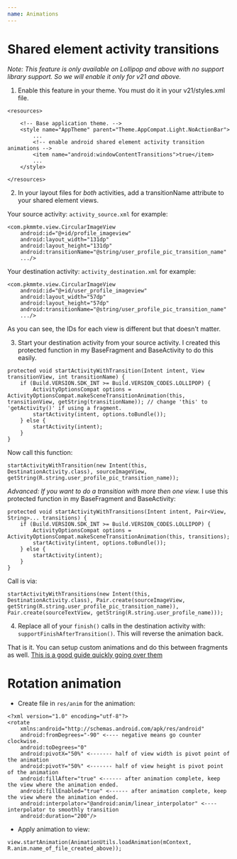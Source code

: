 ```yaml
---
name: Animations
---
```


# Shared element activity transitions

*Note: This feature is only available on Lollipop and above with no support library support. So we will enable it only for v21 and above.*

1. Enable this feature in your theme. You must do it in your v21/styles.xml file.
```
<resources>

    <!-- Base application theme. -->
    <style name="AppTheme" parent="Theme.AppCompat.Light.NoActionBar">
        ...
        <!-- enable android shared element activity transition animations -->
        <item name="android:windowContentTransitions">true</item>
        ...
    </style>

</resources>
```

2. In your layout files for *both* activities, add a transitionName attribute to your shared element views.

Your source activity: `activity_source.xml` for example:
```
<com.pkmmte.view.CircularImageView
    android:id="@+id/profile_imageview"
    android:layout_width="131dp"
    android:layout_height="131dp"
    android:transitionName="@string/user_profile_pic_transition_name"
    .../>
```

Your destination activity: `activity_destination.xml` for example:
```
<com.pkmmte.view.CircularImageView
    android:id="@+id/user_profile_imageview"
    android:layout_width="57dp"
    android:layout_height="57dp"    
    android:transitionName="@string/user_profile_pic_transition_name"
    .../>
```

As you can see, the IDs for each view is different but that doesn't matter.

3. Start your destination activity from your source activity. I created this protected function in my BaseFragment and BaseActivity to do this easily.
```
protected void startActivityWithTransition(Intent intent, View transitionView, int transitionName) {
    if (Build.VERSION.SDK_INT >= Build.VERSION_CODES.LOLLIPOP) {
        ActivityOptionsCompat options = ActivityOptionsCompat.makeSceneTransitionAnimation(this, transitionView, getString(transitionName)); // change 'this' to 'getActivity()' if using a fragment.
        startActivity(intent, options.toBundle());
    } else {
        startActivity(intent);
    }
}
```

Now call this function:
```
startActivityWithTransition(new Intent(this, DestinationActivity.class), sourceImageView, getString(R.string.user_profile_pic_transition_name));
```

*Advanced: If you want to do a transition with more then one view.*
I use this protected function in my BaseFragment and BaseActivity:
```
protected void startActivityWithTransitions(Intent intent, Pair<View, String>... transitions) {
    if (Build.VERSION.SDK_INT >= Build.VERSION_CODES.LOLLIPOP) {
        ActivityOptionsCompat options = ActivityOptionsCompat.makeSceneTransitionAnimation(this, transitions);
        startActivity(intent, options.toBundle());
    } else {
        startActivity(intent);
    }
}
```

Call is via:
```
startActivityWithTransitions(new Intent(this, DestinationActivity.class), Pair.create(sourceImageView, getString(R.string.user_profile_pic_transition_name)), Pair.create(sourceTextView, getString(R.string.user_profile_name)));
```

4. Replace all of your `finish()` calls in the destination activity with: `supportFinishAfterTransition()`. This will reverse the animation back.

That is it. You can setup custom animations and do this between fragments as well. [This is a good guide quickly going over them](https://guides.codepath.com/android/Shared-Element-Activity-Transition)

# Rotation animation

* Create file in `res/anim` for the animation:

```
<?xml version="1.0" encoding="utf-8"?>
<rotate
    xmlns:android="http://schemas.android.com/apk/res/android"
    android:fromDegrees="-90" <---- negative means go counter clockwise.
    android:toDegrees="0"
    android:pivotX="50%" <------- half of view width is pivot point of the animation
    android:pivotY="50%" <------- half of view height is pivot point of the animation
    android:fillAfter="true" <------ after animation complete, keep the view where the animation ended.
    android:fillEnabled="true" <------ after animation complete, keep the view where the animation ended.
    android:interpolator="@android:anim/linear_interpolator" <---- interpolator to smoothly transition
    android:duration="200"/>
```

* Apply animation to view:

```
view.startAnimation(AnimationUtils.loadAnimation(mContext, R.anim.name_of_file_created_above));
```
